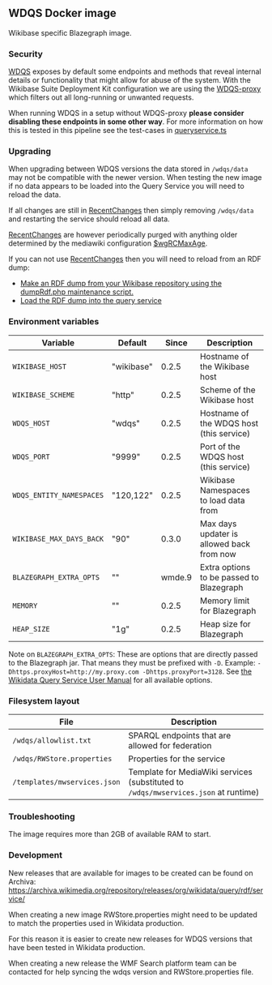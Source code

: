 ## WDQS Docker image

Wikibase specific Blazegraph image.

### Security

[WDQS](https://gerrit.wikimedia.org/r/admin/repos/wikidata/query/rdf) exposes by default some endpoints and methods that reveal internal details or functionality that might allow for abuse of the system. With the Wikibase Suite Deployment Kit configuration we are using the [WDQS-proxy](../WDQS-proxy/README.md) which filters out all long-running or unwanted requests.

When running WDQS in a setup without WDQS-proxy **please consider disabling these endpoints in some other way**. For more information on how this is tested in this pipeline see the test-cases in [queryservice.ts](../../test/specs/repo/queryservice.ts)

### Upgrading

When upgrading between WDQS versions the data stored in `/wdqs/data` may not be compatible with the newer version. When testing the new image if no data appears to be loaded into the Query Service you will need to reload the data.

If all changes are still in [RecentChanges] then simply removing `/wdqs/data` and restarting the service should reload all data.

[RecentChanges] are however periodically purged with anything older determined by the mediawiki configuration [\$wgRCMaxAge](https://www.mediawiki.org/wiki/Manual:$wgRCMaxAge).

If you can not use [RecentChanges] then you will need to reload from an RDF dump:

- [Make an RDF dump from your Wikibase repository using the dumpRdf.php maintenance script.](https://doc.wikimedia.org/Wikibase/master/php/docs_topics_rdf-binding.html)
- [Load the RDF dump into the query service](https://github.com/wikimedia/wikidata-query-rdf/blob/master/docs/getting-started.md#load-the-dump)

### Environment variables

| Variable | Default | Since | Description |
| --- | --- | --- | --- |
| `WIKIBASE_HOST` | "wikibase" | 0.2.5 | Hostname of the Wikibase host |
| `WIKIBASE_SCHEME` | "http" | 0.2.5 | Scheme of the Wikibase host |
| `WDQS_HOST` | "wdqs" | 0.2.5 | Hostname of the WDQS host (this service) |
| `WDQS_PORT` | "9999" | 0.2.5 | Port of the WDQS host (this service) |
| `WDQS_ENTITY_NAMESPACES` | "120,122" | 0.2.5 | Wikibase Namespaces to load data from |
| `WIKIBASE_MAX_DAYS_BACK` | "90" | 0.3.0 | Max days updater is allowed back from now |
| `BLAZEGRAPH_EXTRA_OPTS` | "" | wmde.9 | Extra options to be passed to Blazegraph |
| `MEMORY` | "" | 0.2.5 | Memory limit for Blazegraph |
| `HEAP_SIZE` | "1g" | 0.2.5 | Heap size for Blazegraph |

Note on `BLAZEGRAPH_EXTRA_OPTS`: These are options that are directly passed to the Blazegraph jar. That means they must be prefixed with `-D`. Example: `-Dhttps.proxyHost=http://my.proxy.com -Dhttps.proxyPort=3128`. See [the Wikidata Query Service User Manual](https://www.mediawiki.org/wiki/Wikidata_Query_Service/User_Manual#Configurable_properties) for all available options.

### Filesystem layout

| File | Description |
| --- | --- |
| `/wdqs/allowlist.txt` | SPARQL endpoints that are allowed for federation |
| `/wdqs/RWStore.properties` | Properties for the service |
| `/templates/mwservices.json` | Template for MediaWiki services (substituted to `/wdqs/mwservices.json` at runtime) |

### Troubleshooting

The image requires more than 2GB of available RAM to start.

### Development

New releases that are available for images to be created can be found on Archiva: https://archiva.wikimedia.org/repository/releases/org/wikidata/query/rdf/service/

When creating a new image RWStore.properties might need to be updated to match the properties used in Wikidata production.

For this reason it is easier to create new releases for WDQS versions that have been tested in Wikidata production.

When creating a new release the WMF Search platform team can be contacted for help syncing the wdqs version and RWStore.properties file.

[RecentChanges]: https://www.mediawiki.org/wiki/API:RecentChanges
